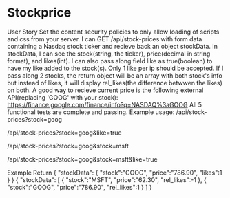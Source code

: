# Stockprice

User Story
Set the content security policies to only allow loading of scripts and css from your server.
I can GET /api/stock-prices with form data containing a Nasdaq stock ticker and recieve back an object stockData.
In stockData, I can see the stock(string, the ticker), price(decimal in string format), and likes(int).
I can also pass along field like as true(boolean) to have my like added to the stock(s). Only 1 like per ip should be accepted.
If I pass along 2 stocks, the return object will be an array with both stock's info but instead of likes, it will display rel_likes(the difference betwwen the likes) on both.
A good way to recieve current price is the following external API(replacing 'GOOG' with your stock): https://finance.google.com/finance/info?q=NASDAQ%3aGOOG
All 5 functional tests are complete and passing.
Example usage:
/api/stock-prices?stock=goog

/api/stock-prices?stock=goog&like=true

/api/stock-prices?stock=goog&stock=msft

/api/stock-prices?stock=goog&stock=msft&like=true

Example Return
{
"stockData":
{
 "stock":"GOOG",
 "price":"786.90",
 "likes":1
 }
}
{
"stockData":
[
{
 "stock":"MSFT",
 "price":"62.30",
 "rel_likes":-1
},
{
 "stock":"GOOG",
 "price":"786.90",
 "rel_likes":1
   }
  ]
}
